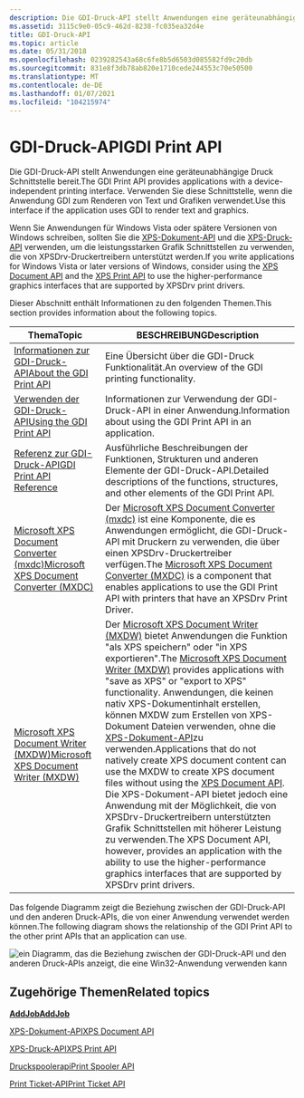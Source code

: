 ```yaml
---
description: Die GDI-Druck-API stellt Anwendungen eine geräteunabhängige Druck Schnittstelle bereit.
ms.assetid: 3115c9e0-05c9-462d-8238-fc035ea32d4e
title: GDI-Druck-API
ms.topic: article
ms.date: 05/31/2018
ms.openlocfilehash: 0239282543a68c6fe8b5d6503d085582fd9c20db
ms.sourcegitcommit: 831e8f3db78ab820e1710cede244553c70e50500
ms.translationtype: MT
ms.contentlocale: de-DE
ms.lasthandoff: 01/07/2021
ms.locfileid: "104215974"
---
```

# <a name="gdi-print-api"></a><span data-ttu-id="df382-103">GDI-Druck-API</span><span class="sxs-lookup"><span data-stu-id="df382-103">GDI Print API</span></span>

<span data-ttu-id="df382-104">Die GDI-Druck-API stellt Anwendungen eine geräteunabhängige Druck Schnittstelle bereit.</span><span class="sxs-lookup"><span data-stu-id="df382-104">The GDI Print API provides applications with a device-independent printing interface.</span></span> <span data-ttu-id="df382-105">Verwenden Sie diese Schnittstelle, wenn die Anwendung GDI zum Renderen von Text und Grafiken verwendet.</span><span class="sxs-lookup"><span data-stu-id="df382-105">Use this interface if the application uses GDI to render text and graphics.</span></span>

<span data-ttu-id="df382-106">Wenn Sie Anwendungen für Windows Vista oder spätere Versionen von Windows schreiben, sollten Sie die [XPS-Dokument-API](/previous-versions/windows/desktop/dd316976(v=vs.85)) und die [XPS-Druck-API](xps-printing.md) verwenden, um die leistungsstarken Grafik Schnittstellen zu verwenden, die von XPSDrv-Druckertreibern unterstützt werden.</span><span class="sxs-lookup"><span data-stu-id="df382-106">If you write applications for Windows Vista or later versions of Windows, consider using the [XPS Document API](/previous-versions/windows/desktop/dd316976(v=vs.85)) and the [XPS Print API](xps-printing.md) to use the higher-performance graphics interfaces that are supported by XPSDrv print drivers.</span></span>

<span data-ttu-id="df382-107">Dieser Abschnitt enthält Informationen zu den folgenden Themen.</span><span class="sxs-lookup"><span data-stu-id="df382-107">This section provides information about the following topics.</span></span>



| <span data-ttu-id="df382-108">Thema</span><span class="sxs-lookup"><span data-stu-id="df382-108">Topic</span></span>                                                                                             | <span data-ttu-id="df382-109">BESCHREIBUNG</span><span class="sxs-lookup"><span data-stu-id="df382-109">Description</span></span>                                                                                                                                                                                                                                                                                                                                                                                                                                                                                                           |
|---------------------------------------------------------------------------------------------------|-----------------------------------------------------------------------------------------------------------------------------------------------------------------------------------------------------------------------------------------------------------------------------------------------------------------------------------------------------------------------------------------------------------------------------------------------------------------------------------------------------------------------|
| [<span data-ttu-id="df382-110">Informationen zur GDI-Druck-API</span><span class="sxs-lookup"><span data-stu-id="df382-110">About the GDI Print API</span></span>](about-the-gdi-print-api.md)<br/>                                 | <span data-ttu-id="df382-111">Eine Übersicht über die GDI-Druck Funktionalität.</span><span class="sxs-lookup"><span data-stu-id="df382-111">An overview of the GDI printing functionality.</span></span><br/>                                                                                                                                                                                                                                                                                                                                                                                                                                                             |
| [<span data-ttu-id="df382-112">Verwenden der GDI-Druck-API</span><span class="sxs-lookup"><span data-stu-id="df382-112">Using the GDI Print API</span></span>](using-the-printing-functions.md)<br/>                            | <span data-ttu-id="df382-113">Informationen zur Verwendung der GDI-Druck-API in einer Anwendung.</span><span class="sxs-lookup"><span data-stu-id="df382-113">Information about using the GDI Print API in an application.</span></span><br/>                                                                                                                                                                                                                                                                                                                                                                                                                                               |
| [<span data-ttu-id="df382-114">Referenz zur GDI-Druck-API</span><span class="sxs-lookup"><span data-stu-id="df382-114">GDI Print API Reference</span></span>](gdi-print-api-reference.md)<br/>                                 | <span data-ttu-id="df382-115">Ausführliche Beschreibungen der Funktionen, Strukturen und anderen Elemente der GDI-Druck-API.</span><span class="sxs-lookup"><span data-stu-id="df382-115">Detailed descriptions of the functions, structures, and other elements of the GDI Print API.</span></span><br/>                                                                                                                                                                                                                                                                                                                                                                                                               |
| [<span data-ttu-id="df382-116">Microsoft XPS Document Converter (mxdc)</span><span class="sxs-lookup"><span data-stu-id="df382-116">Microsoft XPS Document Converter (MXDC)</span></span>](microsoft-xps-document-converter--mxdc-.md)<br/> | <span data-ttu-id="df382-117">Der [Microsoft XPS Document Converter (mxdc)](microsoft-xps-document-converter--mxdc-.md) ist eine Komponente, die es Anwendungen ermöglicht, die GDI-Druck-API mit Druckern zu verwenden, die über einen XPSDrv-Druckertreiber verfügen.</span><span class="sxs-lookup"><span data-stu-id="df382-117">The [Microsoft XPS Document Converter (MXDC)](microsoft-xps-document-converter--mxdc-.md) is a component that enables applications to use the GDI Print API with printers that have an XPSDrv Print Driver.</span></span><br/>                                                                                                                                                                                                                                                                                               |
| [<span data-ttu-id="df382-118">Microsoft XPS Document Writer (MXDW)</span><span class="sxs-lookup"><span data-stu-id="df382-118">Microsoft XPS Document Writer (MXDW)</span></span>](microsoft-xps-document-writer.md)<br/>              | <span data-ttu-id="df382-119">Der [Microsoft XPS Document Writer (MXDW)](microsoft-xps-document-writer.md) bietet Anwendungen die Funktion "als XPS speichern" oder "in XPS exportieren".</span><span class="sxs-lookup"><span data-stu-id="df382-119">The [Microsoft XPS Document Writer (MXDW)](microsoft-xps-document-writer.md) provides applications with "save as XPS" or "export to XPS" functionality.</span></span> <span data-ttu-id="df382-120">Anwendungen, die keinen nativ XPS-Dokumentinhalt erstellen, können MXDW zum Erstellen von XPS-Dokument Dateien verwenden, ohne die [XPS-Dokument-API](/previous-versions/windows/desktop/dd316976(v=vs.85))zu verwenden.</span><span class="sxs-lookup"><span data-stu-id="df382-120">Applications that do not natively create XPS document content can use the MXDW to create XPS document files without using the [XPS Document API](/previous-versions/windows/desktop/dd316976(v=vs.85)).</span></span> <span data-ttu-id="df382-121">Die XPS-Dokument-API bietet jedoch eine Anwendung mit der Möglichkeit, die von XPSDrv-Druckertreibern unterstützten Grafik Schnittstellen mit höherer Leistung zu verwenden.</span><span class="sxs-lookup"><span data-stu-id="df382-121">The XPS Document API, however, provides an application with the ability to use the higher-performance graphics interfaces that are supported by XPSDrv print drivers.</span></span><br/> |



 

<span data-ttu-id="df382-122">Das folgende Diagramm zeigt die Beziehung zwischen der GDI-Druck-API und den anderen Druck-APIs, die von einer Anwendung verwendet werden können.</span><span class="sxs-lookup"><span data-stu-id="df382-122">The following diagram shows the relationship of the GDI Print API to the other print APIs that an application can use.</span></span>

![ein Diagramm, das die Beziehung zwischen der GDI-Druck-API und den anderen Druck-APIs anzeigt, die eine Win32-Anwendung verwenden kann](images/print-apis-gdi.png)

## <a name="related-topics"></a><span data-ttu-id="df382-124">Zugehörige Themen</span><span class="sxs-lookup"><span data-stu-id="df382-124">Related topics</span></span>

<dl> <dt>

[<span data-ttu-id="df382-125">**AddJob**</span><span class="sxs-lookup"><span data-stu-id="df382-125">**AddJob**</span></span>](addjob.md)
</dt> <dt>

<span data-ttu-id="df382-126">[XPS-Dokument-API](/previous-versions/windows/desktop/dd316976(v=vs.85))</span><span class="sxs-lookup"><span data-stu-id="df382-126">[XPS Document API](/previous-versions/windows/desktop/dd316976(v=vs.85))</span></span>
</dt> <dt>

[<span data-ttu-id="df382-127">XPS-Druck-API</span><span class="sxs-lookup"><span data-stu-id="df382-127">XPS Print API</span></span>](xps-printing.md)
</dt> <dt>

[<span data-ttu-id="df382-128">Druckspoolerapi</span><span class="sxs-lookup"><span data-stu-id="df382-128">Print Spooler API</span></span>](print-spooler-api.md)
</dt> <dt>

[<span data-ttu-id="df382-129">Print Ticket-API</span><span class="sxs-lookup"><span data-stu-id="df382-129">Print Ticket API</span></span>](print-ticket-api.md)
</dt> </dl>

 


